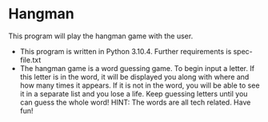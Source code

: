# Hangman
This program will play the hangman game with the user.
  - This program is written in Python 3.10.4. Further requirements is spec-file.txt
  - The hangman game is a word guessing game. To begin input a letter. If this letter is in the word, it will be displayed you along with where and how many times it appears. If it is not in the word, you will be able to see it in a separate list and you lose a life.
  Keep guessing letters until you can guess the whole word! HINT: The words are all tech related. Have fun!
